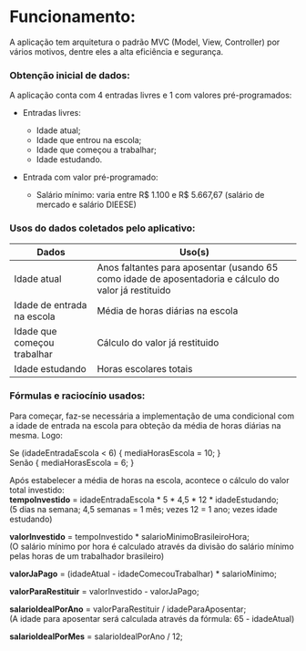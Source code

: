 # Funcionamento:
A aplicação tem arquitetura o padrão MVC (Model, View, Controller) por vários motivos, dentre eles a alta eficiência e segurança.

### Obtenção inicial de dados:
A aplicação conta com 4 entradas livres e 1 com valores pré-programados:
- Entradas livres:
  - Idade atual;
  - Idade que entrou na escola;
  - Idade que começou a trabalhar;
  - Idade estudando.

- Entrada com valor pré-programado:
  - Salário mínimo: varia entre R$ 1.100 e R$ 5.667,67 (salário de mercado e salário DIEESE)

### Usos do dados coletados pelo aplicativo:
|Dados| Uso(s)|
|-----|-----|
|Idade atual|Anos faltantes para aposentar (usando 65 como idade de aposentadoria e cálculo do valor já restituido|
|Idade de entrada na escola|Média de horas diárias na escola|
|Idade que começou trabalhar|Cálculo do valor já restituido|
|Idade estudando|Horas escolares totais|

### Fórmulas e raciocínio usados:
Para começar, faz-se necessária a implementação de uma condicional com a idade de entrada na escola para obteção da média de horas diárias na mesma. Logo:

Se (idadeEntradaEscola < 6) { mediaHorasEscola = 10; }<br>
Senão { mediaHorasEscola = 6; }

Após estabelecer a média de horas na escola, acontece o cálculo do valor total investido:<br>
**tempoInvestido** = idadeEntradaEscola * 5 * 4,5 * 12 * idadeEstudando;<br>
(5 dias na semana; 4,5 semanas = 1 mês; vezes 12 = 1 ano; vezes idade estudando)

**valorInvestido** = tempoInvestido * salarioMinimoBrasileiroHora;<br>
(O salário mínimo por hora é calculado através da divisão do salário mínimo pelas horas de um trabalhador brasileiro)

**valorJaPago** = (idadeAtual - idadeComecouTrabalhar) * salarioMinimo;

**valorParaRestituir** = valorInvestido - valorJaPago;

**salarioIdealPorAno** = valorParaRestituir / idadeParaAposentar;<br>
(A idade para aposentar será calculada através da fórmula: 65 - idadeAtual)

**salarioIdealPorMes** = salarioIdealPorAno / 12;
